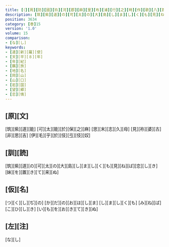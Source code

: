 ```yaml
---
title: [（][周][防][國][玖][河][郡][麻][里][布][浦][行][之][時][作][歌][八][首][）]
description: [筑][紫][道][の][可][太][の][大][島][し][ま][し][く][も][見][ね][ば][恋][し][き][妹][を][置][き][て][来][ぬ]
position: 3634
category: [巻]15
version: '1.0'
volume: 15
comparison:
- [な][し]
keywords:
- [遣][新][羅][使]
- [天][平][８][年]
- [年][紀]
- [羈][旅]
- [地][名]
- [岡][山]
- [山][口]
- [岩][国]
- [望][郷]
- [恋][情]
---
```


## [原][文]

[筑][紫][道][能] [可][太][能][於][保][之][麻] [思][末][志][久][母] [見][祢][婆][古][非][思][吉] [伊][毛][乎][於][伎][弖][伎][奴]

## [訓][読]

[筑][紫][道][の][可][太][の][大][島][し][ま][し][く][も][見][ね][ば][恋][し][き][妹][を][置][き][て][来][ぬ]

## [仮][名]

[つ][く][し][ぢ][の] [か][だ][の][お][ほ][し][ま] [し][ま][し][く][も] [み][ね][ば][こ][ひ][し][き] [い][も][を][お][き][て][き][ぬ]

## [左][注]

[な][し]
